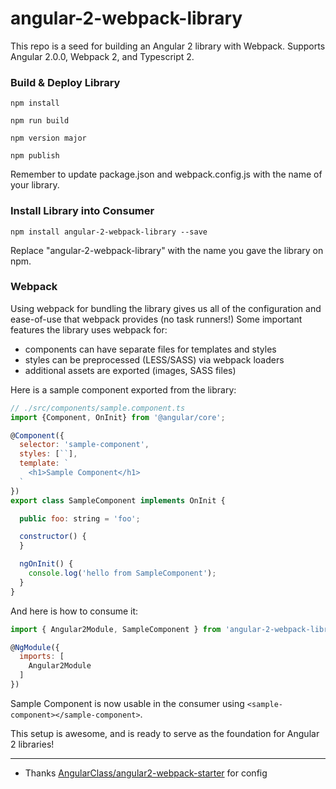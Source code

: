 # angular-2-webpack-library

This repo is a seed for building an Angular 2 library with Webpack. Supports Angular 2.0.0, Webpack 2, and Typescript 2.

### Build & Deploy Library
`npm install`

`npm run build`

`npm version major`

`npm publish`

Remember to update package.json and webpack.config.js with the name of your library.

### Install Library into Consumer

`npm install angular-2-webpack-library --save`

Replace "angular-2-webpack-library" with the name you gave the library on npm.

### Webpack

Using webpack for bundling the library gives us all of the configuration and ease-of-use that webpack provides (no task runners!) Some important features the library uses webpack for:

* components can have separate files for templates and styles
* styles can be preprocessed (LESS/SASS) via webpack loaders
* additional assets are exported (images, SASS files)

Here is a sample component exported from the library:

```javascript
// ./src/components/sample.component.ts
import {Component, OnInit} from '@angular/core';

@Component({
  selector: 'sample-component',
  styles: [``],
  template: `
    <h1>Sample Component</h1>
  `
})
export class SampleComponent implements OnInit {

  public foo: string = 'foo';

  constructor() {
  }

  ngOnInit() {
    console.log('hello from SampleComponent');
  }
}
```

And here is how to consume it:

```javascript
import { Angular2Module, SampleComponent } from 'angular-2-webpack-library';

@NgModule({
  imports: [
    Angular2Module
  ]
})
```

Sample Component is now usable in the consumer using `<sample-component></sample-component>`.

This setup is awesome, and is ready to serve as the foundation for Angular 2 libraries!

---

 * Thanks [AngularClass/angular2-webpack-starter](https://github.com/AngularClass/angular2-webpack-starter) for config 